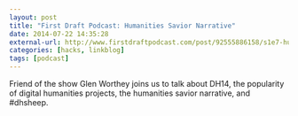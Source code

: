 ```yaml
---
layout: post
title: "First Draft Podcast: Humanities Savior Narrative"
date: 2014-07-22 14:35:28
external-url: http://www.firstdraftpodcast.com/post/92555886158/s1e7-humanities-savior-narrative-glen-worthey
categories: [hacks, linkblog]
tags: [podcast]
---
```


Friend of the show Glen Worthey joins us to talk about DH14, the popularity of digital humanities projects, the humanities savior narrative, and ‪#‎dhsheep‬.
